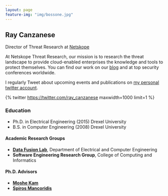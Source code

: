```yaml
---
layout: page
feature-img: "img/bossone.jpg"
---
```


## Ray Canzanese
Director of Threat Research at [Netskope](https://www.netskope.com/)

At Netskope Threat Research, our mission is to research the threat landscape to provide cloud-enabled enterprises the knowledge and tools to protect themselves. You can find our work on our [blog](https://www.netskope.com/blog/category/netskope-threat-research-labs)  and at top security conferences worldwide. 

I regularly Tweet about upcoming events and publications on [my personal twitter account](https://twitter.com/ray_canzanese).

{% twitter https://twitter.com/ray_canzanese maxwidth=1000 limit=1 %}

### Education
* Ph.D. in Electrical Engineering (2015) Drexel University
* B.S. in Computer Engineering (2008) Drexel University 

#### Academic Research Groups
* **[Data Fusion Lab](http://www.datafusionlab.com)**, Department of Electrical and Computer Engineering 
* **Software Engineering Research Group**, College of Computing and Informatics 

#### Ph.D. Advisors
* **[Moshe Kam](http://moshekam.org)**
* **[Spiros Mancoridis](https://www.cs.drexel.edu/~spiros/)**
